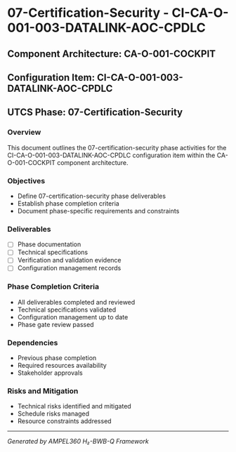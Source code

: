 # 07-Certification-Security - CI-CA-O-001-003-DATALINK-AOC-CPDLC

## Component Architecture: CA-O-001-COCKPIT
## Configuration Item: CI-CA-O-001-003-DATALINK-AOC-CPDLC
## UTCS Phase: 07-Certification-Security

### Overview
This document outlines the 07-certification-security phase activities for the CI-CA-O-001-003-DATALINK-AOC-CPDLC configuration item within the CA-O-001-COCKPIT component architecture.

### Objectives
- Define 07-certification-security phase deliverables
- Establish phase completion criteria
- Document phase-specific requirements and constraints

### Deliverables
- [ ] Phase documentation
- [ ] Technical specifications
- [ ] Verification and validation evidence
- [ ] Configuration management records

### Phase Completion Criteria
- All deliverables completed and reviewed
- Technical specifications validated
- Configuration management up to date
- Phase gate review passed

### Dependencies
- Previous phase completion
- Required resources availability
- Stakeholder approvals

### Risks and Mitigation
- Technical risks identified and mitigated
- Schedule risks managed
- Resource constraints addressed

---
*Generated by AMPEL360 H₂-BWB-Q Framework*
